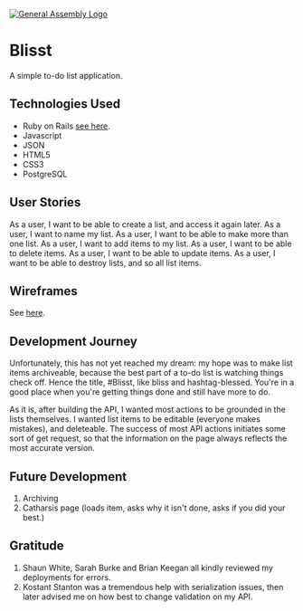 [![General Assembly Logo](https://camo.githubusercontent.com/1a91b05b8f4d44b5bbfb83abac2b0996d8e26c92/687474703a2f2f692e696d6775722e636f6d2f6b6538555354712e706e67)](https://generalassemb.ly/education/web-development-immersive)

# Blisst

A simple to-do list application.

## Technologies Used
- Ruby on Rails [see here](https://github.com/quidprocrow/rails-api-project).
- Javascript
- JSON
- HTML5
- CSS3
- PostgreSQL

## User Stories

As a user, I want to be able to create a list, and access it again later.
As a user, I want to name my list.
As a user, I want to be able to make more than one list.
As a user, I want to add items to my list.
As a user, I want to be able to delete items.
As a user, I want to be able to update items.
As a user, I want to be able to destroy lists, and so all list items.

## Wireframes

See [here](https://ibb.co/nzhk1w).

## Development Journey
Unfortunately, this has not yet reached my dream: my hope was to make list items
archiveable, because the best part of a to-do list is watching things check off.
Hence the title, #Blisst, like bliss and hashtag-blessed. You're in a good place
when you're getting things done and still have more to do.

As it is, after building the API, I wanted most actions to be grounded in the lists
themselves. I wanted list items to be editable (everyone makes mistakes), and deleteable.
The success of most API actions initiates some sort of get request, so that
the information on the page always reflects the most accurate version.


## Future Development

1. Archiving
2. Catharsis page (loads item, asks why it isn't done, asks if you did your best.)

## Gratitude

1. Shaun White, Sarah Burke and Brian Keegan all kindly reviewed my deployments for errors.
2. Kostant Stanton was a tremendous help with serialization issues, then later
advised me on how best to change validation on my API.
